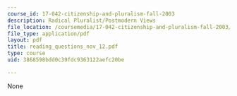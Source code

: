 ```yaml
---
course_id: 17-042-citizenship-and-pluralism-fall-2003
description: Radical Pluralist/Postmodern Views
file_location: /coursemedia/17-042-citizenship-and-pluralism-fall-2003/3868598bdd0c39fdc9363122aefc20be_reading_questions_nov_12.pdf
file_type: application/pdf
layout: pdf
title: reading_questions_nov_12.pdf
type: course
uid: 3868598bdd0c39fdc9363122aefc20be

---
```

None
